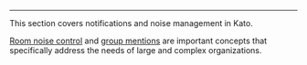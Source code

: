 ***

This section covers notifications and noise management in Kato.

[Room noise control](/articles/en/notifications/noise-control) and [group mentions](/articles/en/notifications/group-mentions) are important concepts that specifically address the needs of large and complex organizations.
